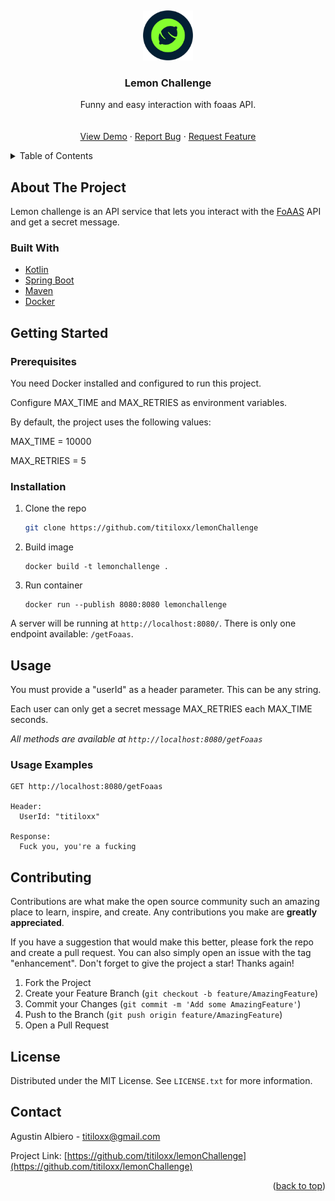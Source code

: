 
_<!-- PROJECT LOGO -->_
<br />
<div align="center">
  <a href="https://github.com/titiloxx/lemonChallenge">
    <img src="images/logo.jpg" alt="Logo" width="80" height="80">
  </a>

<h3 align="center">Lemon Challenge</h3>

  <p align="center">
    Funny and easy interaction with foaas API.
    <br />
    <br />
    <br />
    <a href="https://lemonchallenge.kgji2b94avk8e.us-east-1.cs.amazonlightsail.com/getFoaas">View Demo</a>
    ·
    <a href="https://github.com/titiloxx/lemonChallenge/issues">Report Bug</a>
    ·
    <a href="https://github.com/titiloxx/lemonChallenge/issues">Request Feature</a>
  </p>
</div>

<!-- TABLE OF CONTENTS -->
<details>
  <summary>Table of Contents</summary>
  <ol>
    <li>
      <a href="#about-the-project">About The Project</a>
      <ul>
        <li><a href="#built-with">Built With</a></li>
      </ul>
    </li>
    <li>
      <a href="#getting-started">Getting Started</a>
      <ul>
        <li><a href="#prerequisites">Prerequisites</a></li>
        <li><a href="#installation">Installation</a></li>
      </ul>
    </li>
    <li><a href="#usage">Usage</a></li>
    <li><a href="#license">License</a></li>
    <li><a href="#contact">Contact</a></li>
  </ol>
</details>



<!-- ABOUT THE PROJECT -->
## About The Project

Lemon challenge is an API service that lets you interact with the [FoAAS](https://foaas.com) API and get a secret message.



### Built With

* [Kotlin](https://kotlinlang.org/)
* [Spring Boot](https://spring.io/projects/spring-boot)
* [Maven](https://maven.apache.org/)
* [Docker](https://www.docker.com/)




<!-- GETTING STARTED -->
## Getting Started

### Prerequisites

You need Docker installed and configured to run this project.

Configure MAX_TIME and MAX_RETRIES as environment variables.

By default, the project uses the following values:

MAX_TIME = 10000 

MAX_RETRIES = 5

### Installation

1. Clone the repo
   ```sh
   git clone https://github.com/titiloxx/lemonChallenge
   ```
2. Build image
   ```
   docker build -t lemonchallenge .
   ```
3. Run container
   ```
   docker run --publish 8080:8080 lemonchallenge
   ```

A server will be running at `http://localhost:8080/`. There is only one endpoint available: `/getFoaas`.


<!-- USAGE EXAMPLES -->
## Usage
You must provide a "userId" as a header parameter. This can be any string.

Each user can only get a secret message MAX_RETRIES each MAX_TIME seconds.

_All methods are available at `http://localhost:8080/getFoaas`_

### Usage Examples

```
GET http://localhost:8080/getFoaas

Header:
  UserId: "titiloxx"

Response:
  Fuck you, you're a fucking
```

<!-- CONTRIBUTING -->
## Contributing

Contributions are what make the open source community such an amazing place to learn, inspire, and create. Any contributions you make are **greatly appreciated**.

If you have a suggestion that would make this better, please fork the repo and create a pull request. You can also simply open an issue with the tag "enhancement".
Don't forget to give the project a star! Thanks again!

1. Fork the Project
2. Create your Feature Branch (`git checkout -b feature/AmazingFeature`)
3. Commit your Changes (`git commit -m 'Add some AmazingFeature'`)
4. Push to the Branch (`git push origin feature/AmazingFeature`)
5. Open a Pull Request



<!-- LICENSE -->
## License

Distributed under the MIT License. See `LICENSE.txt` for more information.


<!-- CONTACT -->
## Contact

Agustin Albiero  - titiloxx@gmail.com

Project Link: [https://github.com/titiloxx/lemonChallenge](https://github.com/titiloxx/lemonChallenge)

<p align="right">(<a href="#top">back to top</a>)</p>

<!-- MARKDOWN LINKS & IMAGES -->
<!-- https://www.markdownguide.org/basic-syntax/#reference-style-links -->
[contributors-shield]: https://img.shields.io/github/contributors/othneildrew/lemonChallenge.svg?style=for-the-badge
[contributors-url]: https://github.com/othneildrew/lemonChallenge/graphs/contributors
[forks-shield]: https://img.shields.io/github/forks/othneildrew/lemonChallenge.svg?style=for-the-badge
[forks-url]: https://github.com/othneildrew/lemonChallenge/network/members
[stars-shield]: https://img.shields.io/github/stars/othneildrew/lemonChallenge.svg?style=for-the-badge
[stars-url]: https://github.com/othneildrew/lemonChallenge/stargazers
[issues-shield]: https://img.shields.io/github/issues/othneildrew/lemonChallenge.svg?style=for-the-badge
[issues-url]: https://github.com/othneildrew/lemonChallenge/issues
[license-shield]: https://img.shields.io/github/license/othneildrew/lemonChallenge.svg?style=for-the-badge
[license-url]: https://github.com/othneildrew/lemonChallenge/blob/master/LICENSE.txt
[linkedin-shield]: https://img.shields.io/badge/-LinkedIn-black.svg?style=for-the-badge&logo=linkedin&colorB=555
[linkedin-url]: https://linkedin.com/in/othneildrew
[product-screenshot]: images/screenshot.png